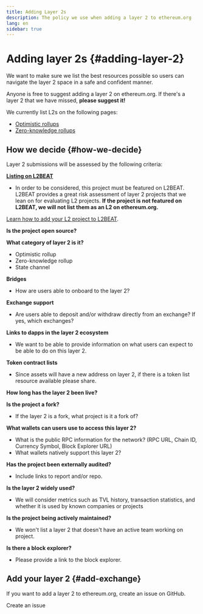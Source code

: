 ```yaml
---
title: Adding Layer 2s
description: The policy we use when adding a layer 2 to ethereum.org
lang: en
sidebar: true
---
```


# Adding layer 2s {#adding-layer-2}

We want to make sure we list the best resources possible so users can navigate the layer 2 space in a safe and confident manner.

Anyone is free to suggest adding a layer 2 on ethereum.org. If there's a layer 2 that we have missed, **please suggest it!**

We currently list L2s on the following pages:

- [Optimistic rollups](/developers/docs/scaling/optimistic-rollups/)
- [Zero-knowledge rollups](/developers/docs/scaling/zk-rollups/)
<!-- TODO: Add layer-2 page -->

## How we decide {#how-we-decide}

Layer 2 submissions will be assessed by the following criteria:

**[Listing on L2BEAT](https://l2beat.com)**

- In order to be considered, this project must be featured on L2BEAT. L2BEAT provides a great risk assessment of layer 2 projects that we lean on for evaluating L2 projects. **If the project is not featured on L2BEAT, we will not list them as an L2 on ethereum.org.**

[Learn how to add your L2 project to L2BEAT](https://github.com/l2beat/l2beat/blob/master/CONTRIBUTING.md).

**Is the project open source?**

**What category of layer 2 is it?**

- Optimistic rollup
- Zero-knowledge rollup
- State channel

**Bridges**

- How are users able to onboard to the layer 2?

**Exchange support**

- Are users able to deposit and/or withdraw directly from an exchange? If yes, which exchanges?

**Links to dapps in the layer 2 ecosystem**

- We want to be able to provide information on what users can expect to be able to do on this layer 2.

**Token contract lists**

- Since assets will have a new address on layer 2, if there is a token list resource available please share.

**How long has the layer 2 been live?**

**Is the project a fork?**

- If the layer 2 is a fork, what project is it a fork of?

**What wallets can users use to access this layer 2?**

- What is the public RPC information for the network? (RPC URL, Chain ID, Currency Symbol, Block Explorer URL)
- What wallets natively support this layer 2?

**Has the project been externally audited?**

- Include links to report and/or repo.

**Is the layer 2 widely used?**

- We will consider metrics such as TVL history, transaction statistics, and whether it is used by known companies or projects

**Is the project being actively maintained?**

- We won't list a layer 2 that doesn't have an active team working on project.

**Is there a block explorer?**

- Please provide a link to the block explorer.

## Add your layer 2 {#add-exchange}

If you want to add a layer 2 to ethereum.org, create an issue on GitHub.

<ButtonLink to="https://github.com/ethereum/ethereum-org-website/issues/new?&template=suggest_layer2.md">
  Create an issue
</ButtonLink>
